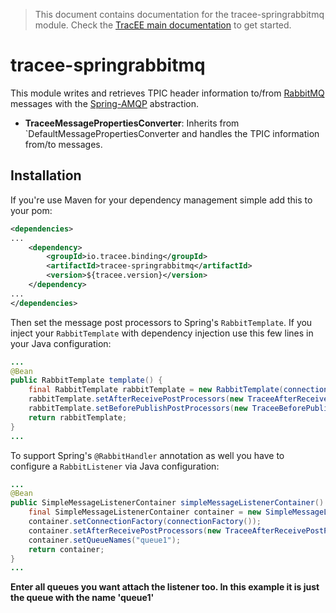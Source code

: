 > This document contains documentation for the tracee-springrabbitmq module. Check the [TracEE main documentation](/README.md) to get started.

# tracee-springrabbitmq

This module writes and retrieves TPIC header information to/from [RabbitMQ](http://www.rabbitmq.com/) messages with the [Spring-AMQP](http://projects.spring.io/spring-amqp/) abstraction.

 * __TraceeMessagePropertiesConverter__: Inherits from `DefaultMessagePropertiesConverter and handles the TPIC information from/to messages.

## Installation

If you're use Maven for your dependency management simple add this to your pom:

```xml
<dependencies>
...
    <dependency>
        <groupId>io.tracee.binding</groupId>
        <artifactId>tracee-springrabbitmq</artifactId>
        <version>${tracee.version}</version>
    </dependency>
...
</dependencies>
```

Then set the message post processors to Spring's `RabbitTemplate`. If you inject your `RabbitTemplate` with dependency injection use this few lines in your Java configuration:

```java
...
@Bean
public RabbitTemplate template() {
	final RabbitTemplate rabbitTemplate = new RabbitTemplate(connectionFactory());
	rabbitTemplate.setAfterReceivePostProcessors(new TraceeAfterReceivePostProcessor());
	rabbitTemplate.setBeforePublishPostProcessors(new TraceeBeforePublishPostProcessor());
	return rabbitTemplate;
}
...
```

To support Spring's `@RabbitHandler` annotation as well you have to configure a `RabbitListener` via Java configuration:
```java
...
@Bean
public SimpleMessageListenerContainer simpleMessageListenerContainer() {
	final SimpleMessageListenerContainer container = new SimpleMessageListenerContainer();
	container.setConnectionFactory(connectionFactory());
	container.setAfterReceivePostProcessors(new TraceeAfterReceivePostProcessor());
	container.setQueueNames("queue1");
	return container;
}
...
```
**Enter all queues you want attach the listener too. In this example it is just the queue with the name 'queue1'**

